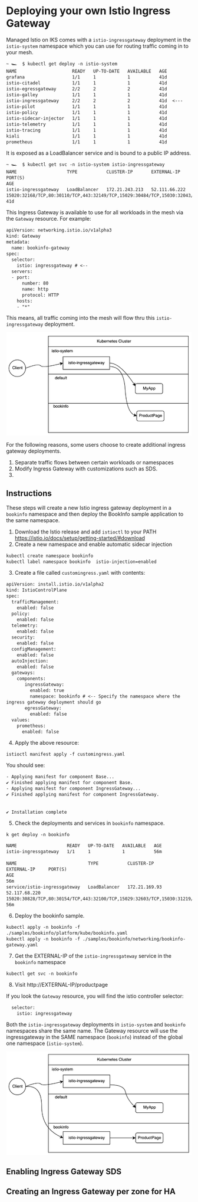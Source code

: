 # Deploying your own Istio Ingress Gateway

Managed Istio on IKS comes with a `istio-ingressgateway` deployment in the `istio-system` namespace which you can use for routing traffic coming in to your mesh. 
```
~ 🏎  $ kubectl get deploy -n istio-system
NAME                     READY   UP-TO-DATE   AVAILABLE   AGE
grafana                  1/1     1            1           41d
istio-citadel            1/1     1            1           41d
istio-egressgateway      2/2     2            2           41d
istio-galley             1/1     1            1           41d
istio-ingressgateway     2/2     2            2           41d  <---
istio-pilot              1/1     1            1           41d
istio-policy             1/1     1            1           41d
istio-sidecar-injector   1/1     1            1           41d
istio-telemetry          1/1     1            1           41d
istio-tracing            1/1     1            1           41d
kiali                    1/1     1            1           41d
prometheus               1/1     1            1           41d
```
It is exposed as a LoadBalancer service and is bound to a public IP address.
```
~ 🏎  $ kubectl get svc -n istio-system istio-ingressgateway
NAME                   TYPE           CLUSTER-IP       EXTERNAL-IP     PORT(S)                                                                                                                      AGE
istio-ingressgateway   LoadBalancer   172.21.243.213   52.111.66.222   15020:32168/TCP,80:30110/TCP,443:32149/TCP,15029:30484/TCP,15030:32043/TCP,15031:30774/TCP,15032:30929/TCP,15443:31217/TCP   41d
```
This Ingress Gateway is available to use for all workloads in the mesh via the `Gateway` resource. For example:
```
apiVersion: networking.istio.io/v1alpha3
kind: Gateway
metadata:
  name: bookinfo-gateway
spec:
  selector:
    istio: ingressgateway # <--
  servers:
  - port:
      number: 80
      name: http
      protocol: HTTP
    hosts:
    - "*"
```
This means, all traffic coming into the mesh will flow thru this `istio-ingressgateway` deployment. 

![](images/istioingress-default.png)

For the following reasons, some users choose to create additional ingress gateway deployments. 
1. Separate traffic flows between certain workloads or namespaces
2. Modify Ingress Gateway with customizations such as SDS.
3. 


## Instructions
These steps will create a new Istio ingress gateway deployment in a `bookinfo` namespace and then deploy the BookInfo sample application to the same namespace.

1. Download the Istio release and add `istioctl` to your PATH https://istio.io/docs/setup/getting-started/#download
2. Create a new namespace and enable automatic sidecar injection
```
kubectl create namespace bookinfo
kubectl label namespace bookinfo  istio-injection=enabled
```
3. Create a file called `customingress.yaml` with contents:
```
apiVersion: install.istio.io/v1alpha2
kind: IstioControlPlane
spec:
  trafficManagement:
    enabled: false
  policy:
    enabled: false
  telemetry:
    enabled: false
  security:
    enabled: false
  configManagement:
    enabled: false
  autoInjection:
    enabled: false
  gateways:
    components:
       ingressGateway:
         enabled: true
         namespace: bookinfo # <-- Specify the namespace where the ingress gateway deployment should go
       egressGateway:
         enabled: false
  values:
    prometheus:
      enabled: false
```
4. Apply the above resource:
```
istioctl manifest apply -f customingress.yaml
```
You should see:
```
- Applying manifest for component Base...
✔ Finished applying manifest for component Base.
- Applying manifest for component IngressGateway...
✔ Finished applying manifest for component IngressGateway.


✔ Installation complete
```
5. Check the deployments and services in `bookinfo` namespace. 
```
k get deploy -n bookinfo
```
```
NAME                   READY   UP-TO-DATE   AVAILABLE   AGE
istio-ingressgateway   1/1     1            1           56m

NAME                           TYPE           CLUSTER-IP      EXTERNAL-IP     PORT(S)                                                                                                                      AGE                                                                                                                    56m
service/istio-ingressgateway   LoadBalancer   172.21.169.93   52.117.68.220   15020:30828/TCP,80:30154/TCP,443:32100/TCP,15029:32603/TCP,15030:31219/TCP,15031:30466/TCP,15032:30081/TCP,15443:30068/TCP   56m
```
6. Deploy the bookinfo sample.
```
kubectl apply -n bookinfo -f ./samples/bookinfo/platform/kube/bookinfo.yaml
kubectl apply -n bookinfo -f ./samples/bookinfo/networking/bookinfo-gateway.yaml
```
7. Get the EXTERNAL-IP of the `istio-ingressgateway` service in the `bookinfo` namespace
```
kubectl get svc -n bookinfo
```
8. Visit http://EXTERNAL-IP/productpage

If you look the `Gateway` resource, you will find the istio controller selector:
```
  selector:
    istio: ingressgateway
```
Both the `istio-ingressgateway` deployments in `istio-system` and `bookinfo` namespaces share the same name. The Gateway resource will use the ingressgateway in the SAME namespace (`bookinfo`) instead of the global one namespace (`istio-system`).

![](images/istioingress-custom.png)

## Enabling Ingress Gateway SDS

## Creating an Ingress Gateway per zone for HA
